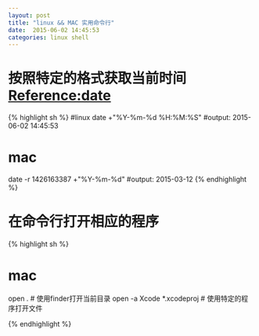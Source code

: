 ```yaml
---
layout: post
title: "linux && MAC 实用命令行"
date:  2015-06-02 14:45:53
categories: linux shell
---
```


# 按照特定的格式获取当前时间 [Reference:date](http://man7.org/linux/man-pages/man1/date.1.html)

{% highlight sh %}
#linux
date +"%Y-%m-%d %H:%M:%S"
#output: 2015-06-02 14:45:53

# mac
date -r 1426163387 +"%Y-%m-%d"
#output: 2015-03-12
{% endhighlight %}


# 在命令行打开相应的程序

{% highlight sh %}
# mac
open .  # 使用finder打开当前目录
open -a Xcode *.xcodeproj # 使用特定的程序打开文件

{% endhighlight %}
